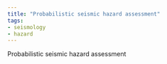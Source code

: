 ```yaml
---
title: "Probabilistic seismic hazard assessment"
tags:
- seismology
- hazard
---
```


Probabilistic seismic hazard assessment